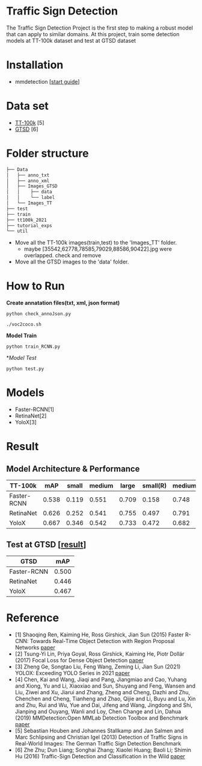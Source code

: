 # Traffic Sign Detection


The Traffic Sign Detection Project is the first step to making a robust model that can apply to similar domains. 
At this project, train some detection models at TT-100k dataset and test at GTSD dataset


# Installation
- mmdetection [[start guide](https://github.com/open-mmlab/mmdetection/blob/master/docs/en/get_started.md)]

# Data set
- [TT-100k](https://cg.cs.tsinghua.edu.cn/traffic-sign/) [5]
- [GTSD](https://sid.erda.dk/public/archives/ff17dc924eba88d5d01a807357d6614c/published-archive.html) [6]

# Folder structure
```bash
├── Data
│   ├── anno_txt
│   ├── anno_xml
│   ├── Images_GTSD
│   │    ├── data
│   │    └── label
│   └── Images_TT
├── test
├── train
├── tt100k_2021
├── tutorial_exps
└── util
``` 
- Move all the TT-100k images(train,test) to the 'Images_TT' folder.
  - maybe [35542,62778,78585,79029,88586,90422].jpg were overlapped. check and remove 
- Move all the GTSD images to the 'data' folder.


# How to Run

**Create annatation files(txt, xml, json format)**
```
python check_annoJson.py

./voc2coco.sh
```

**Model Train**
```
python train_RCNN.py
```

**Model Test*
```
python test.py
```


# Models
- Faster-RCNN[1]
- RetinaNet[2]
- YoloX[3]


# Result
## Model Architecture & Performance
										
| TT-100k           | mAP      | small   | medium  | large     | small(R) | medium(R)| large(R)| 
| ----------------- | -------- | ------- | ------- | --------- | -------- | -------- | ------- | 
| Faster-RCNN       | 0.538    | 0.119   | 0.551   | 0.709     | 0.158    | 0.748    | 0.805   |
| RetinaNet         | 0.626    | 0.252   | 0.541   | 0.755     | 0.497    | 0.791    | 0.881   |
| YoloX             | 0.667    | 0.346   | 0.542   | 0.733     | 0.472    | 0.682    | 0.862   | 

## Test at GTSD [[result](https://github.com/ai-healthcare-lab/TrafficSign/blob/main/util/result.png)]
| GTSD              | mAP      |
| ----------------- | -------- |
| Faster-RCNN       | 0.500    |
| RetinaNet         | 0.446    |
| YoloX             | 0.467    |

# Reference
- [1] Shaoqing Ren, Kaiming He, Ross Girshick, Jian Sun (2015) Faster R-CNN: Towards Real-Time Object Detection with Region Proposal Networks [paper](https://arxiv.org/abs/1506.01497)
- [2] Tsung-Yi Lin, Priya Goyal, Ross Girshick, Kaiming He, Piotr Dollár (2017) Focal Loss for Dense Object Detection [paper](https://arxiv.org/abs/1708.02002)
- [3] Zheng Ge, Songtao Liu, Feng Wang, Zeming Li, Jian Sun (2021) YOLOX: Exceeding YOLO Series in 2021 [paper](https://arxiv.org/abs/2107.08430)
- [4] Chen, Kai and Wang, Jiaqi and Pang, Jiangmiao and Cao, Yuhang and
             Xiong, Yu and Li, Xiaoxiao and Sun, Shuyang and Feng, Wansen and
             Liu, Ziwei and Xu, Jiarui and Zhang, Zheng and Cheng, Dazhi and
             Zhu, Chenchen and Cheng, Tianheng and Zhao, Qijie and Li, Buyu and
             Lu, Xin and Zhu, Rui and Wu, Yue and Dai, Jifeng and Wang, Jingdong
             and Shi, Jianping and Ouyang, Wanli and Loy, Chen Change and Lin, Dahua (2019) MMDetection:Open MMLab Detection Toolbox and Benchmark [paper](https://arxiv.org/abs/1906.07155)
- [5] Sebastian Houben and Johannes Stallkamp and Jan Salmen and Marc Schlipsing and Christian Igel (2013) Detection of Traffic Signs in Real-World Images: The German Traffic Sign Detection Benchmark
- [6] Zhe Zhu; Dun Liang; Songhai Zhang; Xiaolei Huang; Baoli Li; Shimin Hu (2016) Traffic-Sign Detection and Classification in the Wild [paper](https://ieeexplore.ieee.org/abstract/document/7780601)
